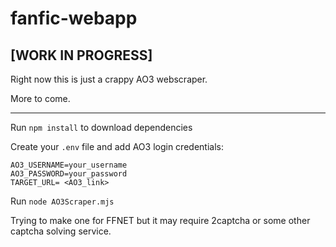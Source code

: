 # fanfic-webapp

## [WORK IN PROGRESS]

Right now this is just a crappy AO3 webscraper. 

More to come.

---

Run `npm install` to download dependencies

Create your `.env` file and add AO3 login credentials:
  ```
  AO3_USERNAME=your_username
  AO3_PASSWORD=your_password
  TARGET_URL= <AO3_link>
  ```

Run `node AO3Scraper.mjs`


Trying to make one for FFNET but it may require 2captcha or some other captcha solving service.


